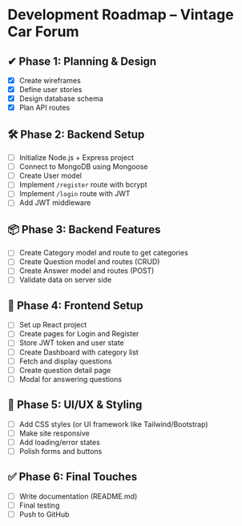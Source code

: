 # Development Roadmap – Vintage Car Forum

## ✔ Phase 1: Planning & Design
- [x] Create wireframes
- [x] Define user stories
- [x] Design database schema
- [x] Plan API routes

## 🛠 Phase 2: Backend Setup
- [ ] Initialize Node.js + Express project
- [ ] Connect to MongoDB using Mongoose
- [ ] Create User model
- [ ] Implement `/register` route with bcrypt
- [ ] Implement `/login` route with JWT
- [ ] Add JWT middleware

## 📦 Phase 3: Backend Features
- [ ] Create Category model and route to get categories
- [ ] Create Question model and routes (CRUD)
- [ ] Create Answer model and routes (POST)
- [ ] Validate data on server side

## 🧱 Phase 4: Frontend Setup
- [ ] Set up React project
- [ ] Create pages for Login and Register
- [ ] Store JWT token and user state
- [ ] Create Dashboard with category list
- [ ] Fetch and display questions
- [ ] Create question detail page
- [ ] Modal for answering questions

## 🎨 Phase 5: UI/UX & Styling
- [ ] Add CSS styles (or UI framework like Tailwind/Bootstrap)
- [ ] Make site responsive
- [ ] Add loading/error states
- [ ] Polish forms and buttons

## ✅ Phase 6: Final Touches
- [ ] Write documentation (README.md)
- [ ] Final testing
- [ ] Push to GitHub
